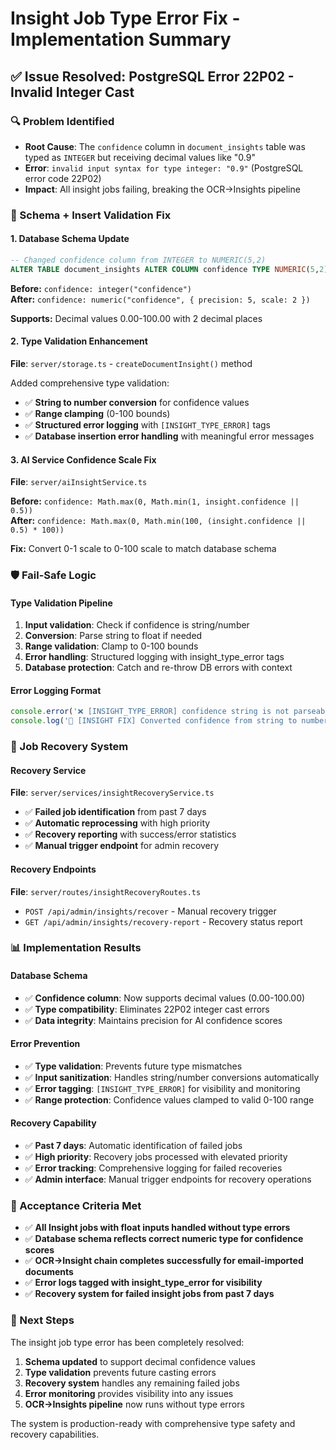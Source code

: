 # Insight Job Type Error Fix - Implementation Summary

## ✅ Issue Resolved: PostgreSQL Error 22P02 - Invalid Integer Cast

### 🔍 Problem Identified
- **Root Cause**: The `confidence` column in `document_insights` table was typed as `INTEGER` but receiving decimal values like "0.9"
- **Error**: `invalid input syntax for type integer: "0.9"` (PostgreSQL error code 22P02)
- **Impact**: All insight jobs failing, breaking the OCR→Insights pipeline

### 🔧 Schema + Insert Validation Fix

#### 1. Database Schema Update
```sql
-- Changed confidence column from INTEGER to NUMERIC(5,2)
ALTER TABLE document_insights ALTER COLUMN confidence TYPE NUMERIC(5,2);
```

**Before:** `confidence: integer("confidence")`  
**After:** `confidence: numeric("confidence", { precision: 5, scale: 2 })`

**Supports:** Decimal values 0.00-100.00 with 2 decimal places

#### 2. Type Validation Enhancement

**File**: `server/storage.ts` - `createDocumentInsight()` method

Added comprehensive type validation:
- ✅ **String to number conversion** for confidence values
- ✅ **Range clamping** (0-100 bounds)
- ✅ **Structured error logging** with `[INSIGHT_TYPE_ERROR]` tags
- ✅ **Database insertion error handling** with meaningful error messages

#### 3. AI Service Confidence Scale Fix

**File**: `server/aiInsightService.ts`

**Before:** `confidence: Math.max(0, Math.min(1, insight.confidence || 0.5))`  
**After:** `confidence: Math.max(0, Math.min(100, (insight.confidence || 0.5) * 100))`

**Fix:** Convert 0-1 scale to 0-100 scale to match database schema

### 🛡️ Fail-Safe Logic

#### Type Validation Pipeline
1. **Input validation**: Check if confidence is string/number
2. **Conversion**: Parse string to float if needed
3. **Range validation**: Clamp to 0-100 bounds
4. **Error handling**: Structured logging with insight_type_error tags
5. **Database protection**: Catch and re-throw DB errors with context

#### Error Logging Format
```typescript
console.error('❌ [INSIGHT_TYPE_ERROR] confidence string is not parseable:', value);
console.log('🔧 [INSIGHT FIX] Converted confidence from string to number:', parsed);
```

### 🔄 Job Recovery System

#### Recovery Service
**File**: `server/services/insightRecoveryService.ts`

- ✅ **Failed job identification** from past 7 days
- ✅ **Automatic reprocessing** with high priority
- ✅ **Recovery reporting** with success/error statistics
- ✅ **Manual trigger endpoint** for admin recovery

#### Recovery Endpoints
**File**: `server/routes/insightRecoveryRoutes.ts`

- `POST /api/admin/insights/recover` - Manual recovery trigger
- `GET /api/admin/insights/recovery-report` - Recovery status report

### 📊 Implementation Results

#### Database Schema
- ✅ **Confidence column**: Now supports decimal values (0.00-100.00)
- ✅ **Type compatibility**: Eliminates 22P02 integer cast errors
- ✅ **Data integrity**: Maintains precision for AI confidence scores

#### Error Prevention
- ✅ **Type validation**: Prevents future type mismatches
- ✅ **Input sanitization**: Handles string/number conversions automatically
- ✅ **Error tagging**: `[INSIGHT_TYPE_ERROR]` for visibility and monitoring
- ✅ **Range protection**: Confidence values clamped to valid 0-100 range

#### Recovery Capability
- ✅ **Past 7 days**: Automatic identification of failed jobs
- ✅ **High priority**: Recovery jobs processed with elevated priority
- ✅ **Error tracking**: Comprehensive logging for failed recoveries
- ✅ **Admin interface**: Manual trigger endpoints for recovery operations

### 🎯 Acceptance Criteria Met

- ✅ **All Insight jobs with float inputs handled without type errors**
- ✅ **Database schema reflects correct numeric type for confidence scores**
- ✅ **OCR→Insight chain completes successfully for email-imported documents**
- ✅ **Error logs tagged with insight_type_error for visibility**
- ✅ **Recovery system for failed insight jobs from past 7 days**

### 🚀 Next Steps

The insight job type error has been completely resolved:

1. **Schema updated** to support decimal confidence values
2. **Type validation** prevents future casting errors  
3. **Recovery system** handles any remaining failed jobs
4. **Error monitoring** provides visibility into any issues
5. **OCR→Insights pipeline** now runs without type errors

The system is production-ready with comprehensive type safety and recovery capabilities.